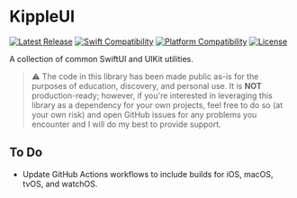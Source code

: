 # KippleUI

[![Latest Release](https://img.shields.io/github/v/tag/swift-kipple/UI?color=blue&label=latest)](https://github.com/swift-kipple/UI/releases)
[![Swift Compatibility](https://img.shields.io/endpoint?url=https%3A%2F%2Fswiftpackageindex.com%2Fapi%2Fpackages%2Fswift-kipple%2FUI%2Fbadge%3Ftype%3Dswift-versions)](https://swiftpackageindex.com/swift-kipple/UI)
[![Platform Compatibility](https://img.shields.io/endpoint?url=https%3A%2F%2Fswiftpackageindex.com%2Fapi%2Fpackages%2Fswift-kipple%2FUI%2Fbadge%3Ftype%3Dplatforms)](https://swiftpackageindex.com/swift-kipple/UI)
[![License](https://img.shields.io/github/license/swift-kipple/UI)](https://github.com/swift-kipple/UI/blob/main/LICENSE)

A collection of common SwiftUI and UIKit utilities.

> :warning: The code in this library has been made public as-is for the purposes of education, discovery, and personal use. It is **NOT** production-ready; however, if you're interested in leveraging this library as a dependency for your own projects, feel free to do so (at your own risk) and open GitHub issues for any problems you encounter and I will do my best to provide support.

## To Do

- Update GitHub Actions workflows to include builds for iOS, macOS, tvOS, and watchOS.
